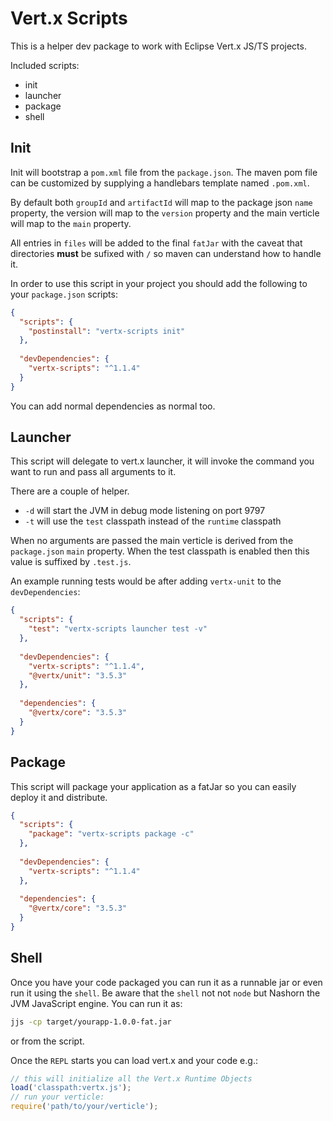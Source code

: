 # Vert.x Scripts

This is a helper dev package to work with Eclipse Vert.x JS/TS projects.

Included scripts:

* init
* launcher
* package
* shell

## Init

Init will bootstrap a `pom.xml` file from the `package.json`. The maven
pom file can be customized by supplying a handlebars template named
`.pom.xml`.

By default both `groupId` and `artifactId` will map to the package json
`name` property, the version will map to the `version` property and the
main verticle will map to the `main` property.

All entries in `files` will be added to the final `fatJar` with the caveat
that directories **must** be sufixed with `/` so maven can understand
how to handle it.

In order to use this script in your project you should add the following to
your `package.json` scripts:

```json
{
  "scripts": {
    "postinstall": "vertx-scripts init"
  },
  
  "devDependencies": {
    "vertx-scripts": "^1.1.4"
  }
}
```

You can add normal dependencies as normal too.

## Launcher

This script will delegate to vert.x launcher, it will invoke the command
you want to run and pass all arguments to it.

There are a couple of helper.

* `-d` will start the JVM in debug mode listening on port 9797
* `-t` will use the `test` classpath instead of the `runtime` classpath

When no arguments are passed the main verticle is derived from the
`package.json` `main` property. When the test classpath is enabled then
this value is suffixed by `.test.js`.


An example running tests would be after adding `vertx-unit` to the
`devDependencies`:

```json
{
  "scripts": {
    "test": "vertx-scripts launcher test -v"
  },
  
  "devDependencies": {
    "vertx-scripts": "^1.1.4",
    "@vertx/unit": "3.5.3"
  },
  
  "dependencies": {
    "@vertx/core": "3.5.3"
  }
}
```

## Package

This script will package your application as a fatJar so you can easily
deploy it and distribute.

```json
{
  "scripts": {
    "package": "vertx-scripts package -c"
  },
  
  "devDependencies": {
    "vertx-scripts": "^1.1.4"
  },
  
  "dependencies": {
    "@vertx/core": "3.5.3"
  }
}
```

## Shell

Once you have your code packaged you can run it as a runnable jar or even
run it using the `shell`. Be aware that the `shell` not not `node` but
Nashorn the JVM JavaScript engine. You can run it as:

```sh
jjs -cp target/yourapp-1.0.0-fat.jar
```

or from the script.

Once the `REPL` starts you can load vert.x and your code e.g.:

```js
// this will initialize all the Vert.x Runtime Objects
load('classpath:vertx.js');
// run your verticle:
require('path/to/your/verticle');
```
